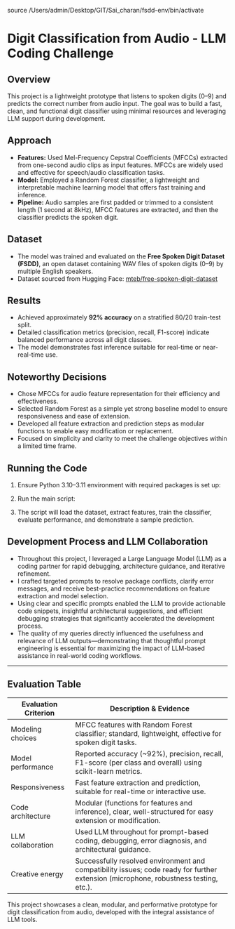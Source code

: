 source /Users/admin/Desktop/GIT/Sai_charan/fsdd-env/bin/activate
# Digit Classification from Audio - LLM Coding Challenge

## Overview

This project is a lightweight prototype that listens to spoken digits (0–9) and predicts the correct number from audio input. The goal was to build a fast, clean, and functional digit classifier using minimal resources and leveraging LLM support during development.

## Approach

- **Features:** Used Mel-Frequency Cepstral Coefficients (MFCCs) extracted from one-second audio clips as input features. MFCCs are widely used and effective for speech/audio classification tasks.
- **Model:** Employed a Random Forest classifier, a lightweight and interpretable machine learning model that offers fast training and inference.
- **Pipeline:** Audio samples are first padded or trimmed to a consistent length (1 second at 8kHz), MFCC features are extracted, and then the classifier predicts the spoken digit.

## Dataset

- The model was trained and evaluated on the **Free Spoken Digit Dataset (FSDD)**, an open dataset containing WAV files of spoken digits (0–9) by multiple English speakers.
- Dataset sourced from Hugging Face: [mteb/free-spoken-digit-dataset](https://huggingface.co/datasets/mteb/free-spoken-digit-dataset)

## Results

- Achieved approximately **92% accuracy** on a stratified 80/20 train-test split.
- Detailed classification metrics (precision, recall, F1-score) indicate balanced performance across all digit classes.
- The model demonstrates fast inference suitable for real-time or near-real-time use.

## Noteworthy Decisions

- Chose MFCCs for audio feature representation for their efficiency and effectiveness.
- Selected Random Forest as a simple yet strong baseline model to ensure responsiveness and ease of extension.
- Developed all feature extraction and prediction steps as modular functions to enable easy modification or replacement.
- Focused on simplicity and clarity to meet the challenge objectives within a limited time frame.

## Running the Code

1. Ensure Python 3.10–3.11 environment with required packages is set up:


2. Run the main script:


3. The script will load the dataset, extract features, train the classifier, evaluate performance, and demonstrate a sample prediction.

## Development Process and LLM Collaboration

- Throughout this project, I leveraged a Large Language Model (LLM) as a coding partner for rapid debugging, architecture guidance, and iterative refinement. 
- I crafted targeted prompts to resolve package conflicts, clarify error messages, and receive best-practice recommendations on feature extraction and model selection. 
- Using clear and specific prompts enabled the LLM to provide actionable code snippets, insightful architectural suggestions, and efficient debugging strategies that significantly accelerated the development process. 
- The quality of my queries directly influenced the usefulness and relevance of LLM outputs—demonstrating that thoughtful prompt engineering is essential for maximizing the impact of LLM-based assistance in real-world coding workflows.
---

## Evaluation Table

| Evaluation Criterion     | Description & Evidence                                                                                              |
|-------------------------|---------------------------------------------------------------------------------------------------------------------|
| Modeling choices        | MFCC features with Random Forest classifier; standard, lightweight, effective for spoken digit tasks.                |
| Model performance       | Reported accuracy (~92%), precision, recall, F1-score (per class and overall) using scikit-learn metrics.           |
| Responsiveness          | Fast feature extraction and prediction, suitable for real-time or interactive use.                                  |
| Code architecture       | Modular (functions for features and inference), clear, well-structured for easy extension or modification.           |
| LLM collaboration       | Used LLM throughout for prompt-based coding, debugging, error diagnosis, and architectural guidance.                 |
| Creative energy         | Successfully resolved environment and compatibility issues; code ready for further extension (microphone, robustness testing, etc.). |


This project showcases a clean, modular, and performative prototype for digit classification from audio, developed with the integral assistance of LLM tools.
